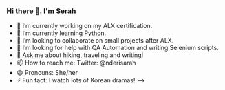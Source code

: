 ### Hi there 👋. I'm Serah

- 🔭 I’m currently working on my ALX certification.
- 🌱 I’m currently learning Python.
- 👯 I’m looking to collaborate on small projects after ALX.
- 🤔 I’m looking for help with QA Automation and writing Selenium scripts.
- 💬 Ask me about hiking, traveling and writing!
- 📫 How to reach me: Twitter: @nderisarah
- 😄 Pronouns: She/her
- ⚡ Fun fact: I watch lots of Korean dramas!
-->
